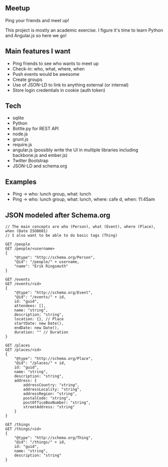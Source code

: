 ## Meetup
Ping your friends and meet up!

This project is mostly an academic exercise. I figure it's time to learn Python and Angular.js so here we go!

## Main features I want
- Ping friends to see who wants to meet up
- Check-in: who, what, where, when
- Push events would be awesome
- Create groups
- Use of JSON-LD to link to anything external (or internal)
- Store login credentials in cookie (auth token)

## Tech
- sqlite
- Python
- Bottle.py for REST API
- node.js
- grunt.js
- require.js
- angular.js (possibly write the UI in multiple libraries including backbone.js and ember.js)
- Twitter Bootstrap
- JSON-LD and schema.org

## Examples
- Ping -> who: lunch group, what: lunch
- Ping -> who: lunch group, what: lunch, where: cafe d, when: 11:45am

## JSON modeled after Schema.org
```
// The main concepts are who (Person), what (Event), where (Place), when (Date ISO8601)
// I also want to be able to do basic tags (Thing)

GET /people
GET /people/<username>
{
	"@type": "http://schema.org/Person",
	"@id": "/people/" + username,
	"name": "Erik Ringsmuth"
}

GET /events
GET /events/<id>
{
	"@type": "http://schema.org/Event",
	"@id": "/events/" + id,
	id: "guid",
	attendees: [],
	name: "string",
	description: "string",
	location: {}, // Place
	startDate: new Date(),
	endDate: new Date(),
	duration: "" // Duration
}

GET /places
GET /places/<id>
{
	"@type": "http://schema.org/Place",
	"@id": "/places/" + id,
	id: "guid",
	name: "string",
	description: "string",
	address: {
		addressCountry: "string",
		addressLocality: "string",
		addressRegion: "string",
		postalCode: "string",
		postOfficeBoxNumber: "string",
		streetAddress: "string"
	}
}

GET /things
GET /things/<id>
{
	"@type": "http://schema.org/Thing",
	"@id": "/things/" + id,
	id: "guid",
	name: "string",
	description: "string"
}
```